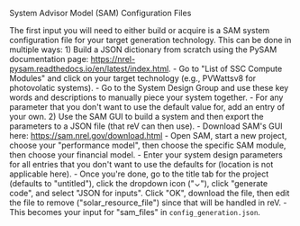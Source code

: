 System Advisor Model (SAM) Configuration Files

The first input you will need to either build or acquire is a SAM system 
configuration file for your target generation technology. This can be done in
multiple ways:
    1) Build a JSON dictionary from scratch using the PySAM documentation page:
        https://nrel-pysam.readthedocs.io/en/latest/index.html.
        - Go to "List of SSC Compute Modules" and click on your target
          technology (e.g., PVWattsv8 for photovolatic systems).
        - Go to the System Design Group and use these key words and descriptions
          to manually piece your system together.
        - For any parameter that you don't want to use the default value for,
          add an entry of your own.
    2) Use the SAM GUI to build a system and then export the parameters to a
        JSON file (that reV can then use).
        - Download SAM's GUI here: https://sam.nrel.gov/download.html
        - Open SAM, start a new project, choose your "performance model",
          then choose the specific SAM module, then choose your financial
          model.
        - Enter your system design parameters for all entries that you don't
          want to use the defaults for (location is not applicable here).
        - Once you're done, go to the title tab for the project (defaults to
          "untitled"), click the dropdown icon ("⌄"), click "generate code",
          and select "JSON for inputs". Click "OK", download the file, then
          edit the file to remove ("solar_resource_file") since that will be
          handled in reV.
        - This becomes your input for "sam_files" in `config_generation.json`.
        